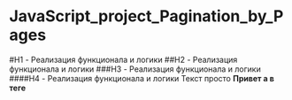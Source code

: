 # JavaScript_project_Pagination_by_Pages

#H1 - Реализация функционала и логики
 ##H2 - Реализация функционала и логики
###H3 - Реализация функционала и логики
####H4 - Реализация функционала и логики
Текст просто
  <b>Привет a в теге <b> </b>
 
 
